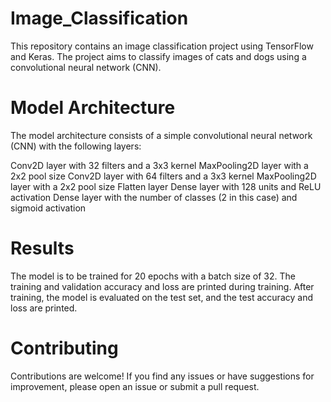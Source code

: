 # Image_Classification
This repository contains an image classification project using TensorFlow and Keras. The project aims to classify images of cats and dogs using a convolutional neural network (CNN).

# Model Architecture
The model architecture consists of a simple convolutional neural network (CNN) with the following layers:

Conv2D layer with 32 filters and a 3x3 kernel
MaxPooling2D layer with a 2x2 pool size
Conv2D layer with 64 filters and a 3x3 kernel
MaxPooling2D layer with a 2x2 pool size
Flatten layer
Dense layer with 128 units and ReLU activation
Dense layer with the number of classes (2 in this case) and sigmoid activation

# Results
The model is to be trained for 20 epochs with a batch size of 32. The training and validation accuracy and loss are printed during training. After training, the model is evaluated on the test set, and the test accuracy and loss are printed.

# Contributing
Contributions are welcome! If you find any issues or have suggestions for improvement, please open an issue or submit a pull request.
